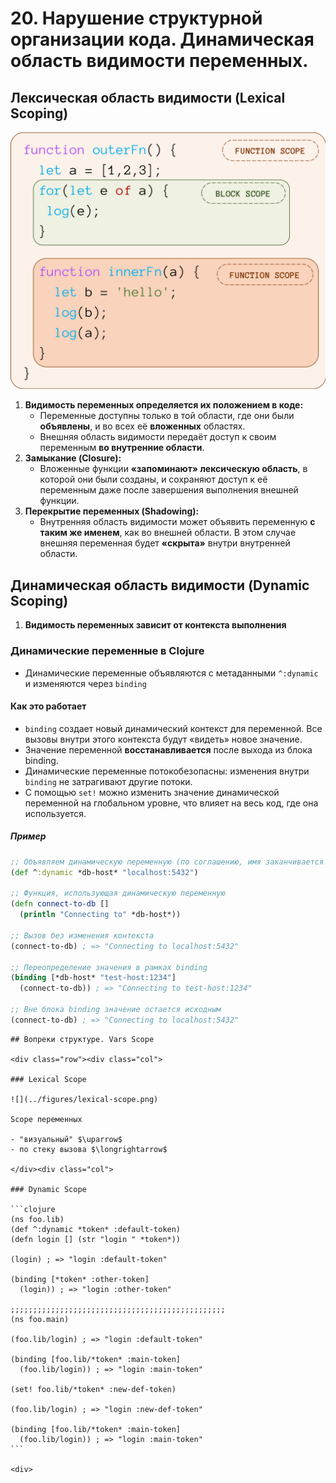 # 20. Нарушение структурной организации кода. Динамическая область видимости переменных.

## Лексическая область видимости (Lexical Scoping)

<div class="row"><div class="col">

![](../figures/lexical-scope.png)

</div><div class="col">

1. **Видимость переменных определяется их положением в коде:**
    - Переменные доступны только в той области, где они были **объявлены**, и во всех её **вложенных** областях.
    - Внешняя область видимости передаёт доступ к своим переменным **во внутренние области**.
2. **Замыкание (Closure):**
    - Вложенные функции **«запоминают» лексическую область**, в которой они были созданы, и сохраняют доступ к её переменным даже после завершения выполнения внешней функции.
3. **Перекрытие переменных (Shadowing):**
    - Внутренняя область видимости может объявить переменную **с таким же именем**, как во внешней области. В этом случае внешняя переменная будет **«скрыта»** внутри внутренней области.

</div></div>

## Динамическая область видимости (Dynamic Scoping)

1. **Видимость переменных зависит от контекста выполнения**

### Динамические переменные в Clojure

- Динамические переменные объявляются с метаданными `^:dynamic` и изменяются через `binding`

#### Как это работает

- `binding` создает новый динамический контекст для переменной. Все вызовы внутри этого контекста будут «видеть» новое значение.
- Значение переменной **восстанавливается** после выхода из блока binding.
- Динамические переменные потокобезопасны: изменения внутри `binding` не затрагивают другие потоки.
- С помощью `set!` можно изменить значение динамической переменной на глобальном уровне, что влияет на весь код, где она используется.

##### Пример

```clojure
;; Объявляем динамическую переменную (по соглашению, имя заканчивается на *)
(def ^:dynamic *db-host* "localhost:5432")

;; Функция, использующая динамическую переменную
(defn connect-to-db []
  (println "Connecting to" *db-host*))

;; Вызов без изменения контекста
(connect-to-db) ; => "Connecting to localhost:5432"

;; Переопределение значения в рамках binding
(binding [*db-host* "test-host:1234"]
  (connect-to-db)) ; => "Connecting to test-host:1234"

;; Вне блока binding значение остается исходным
(connect-to-db) ; => "Connecting to localhost:5432"
```

````{dropdown} Пенской А.В.
## Вопреки структуре. Vars Scope

<div class="row"><div class="col">

### Lexical Scope

![](../figures/lexical-scope.png)

Scope переменных

- "визуальный" $\uparrow$
- по стеку вызова $\longrightarrow$

</div><div class="col">

### Dynamic Scope

```clojure
(ns foo.lib)
(def ^:dynamic *token* :default-token)
(defn login [] (str "login " *token*))

(login) ; => "login :default-token"

(binding [*token* :other-token]
  (login)) ; => "login :other-token"

;;;;;;;;;;;;;;;;;;;;;;;;;;;;;;;;;;;;;;;;;;;;;;;;
(ns foo.main)

(foo.lib/login) ; => "login :default-token"

(binding [foo.lib/*token* :main-token]
  (foo.lib/login)) ; => "login :main-token"

(set! foo.lib/*token* :new-def-token)

(foo.lib/login) ; => "login :new-def-token"

(binding [foo.lib/*token* :main-token]
  (foo.lib/login)) ; => "login :main-token"
```

<div>
````